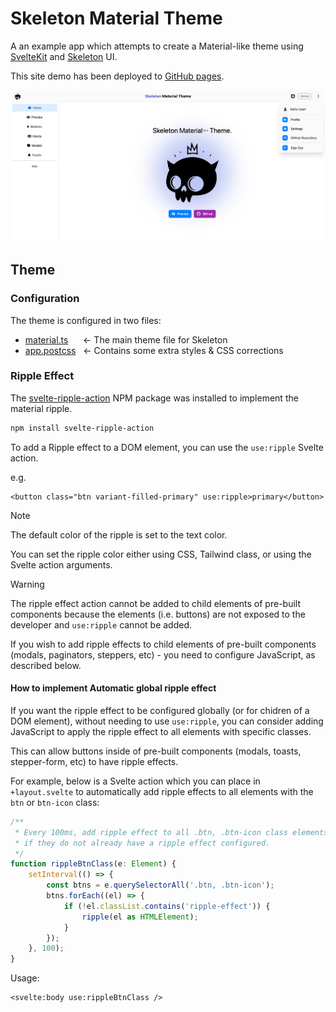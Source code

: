 # Skeleton Material Theme

A an example app which attempts to create a Material-like theme using [SvelteKit](https://kit.svelte.dev/)
and [Skeleton](https://www.skeleton.dev/) UI.

This site demo has been deployed to [GitHub pages](https://plasmatech8.github.io/skeleton-material-theme/).

<img src="./docs/home.png" style="border-radius: 1rem">

## Theme

### Configuration

The theme is configured in two files:

* [material.ts](https://github.com/plasmatech8/skeleton-material-theme/blob/main/src/material.ts) &nbsp;&nbsp;&nbsp;&nbsp; <- The main theme file for Skeleton
* [app.postcss](https://github.com/plasmatech8/skeleton-material-theme/blob/main/src/app.postcss) &nbsp; <i class="fa-solid fa-left-long"></i> <- Contains some extra styles & CSS corrections

### Ripple Effect

The [svelte-ripple-action](https://github.com/Posandu/svelte-ripple-action)
NPM package was installed to implement the material ripple.

```bash
npm install svelte-ripple-action
```

To add a Ripple effect to a DOM element, you can use the `use:ripple` Svelte action.

e.g.
```svelte
<button class="btn variant-filled-primary" use:ripple>primary</button>
```

> [!NOTE]
>
> The default color of the ripple is set to the text color.
>
> You can set the ripple color either using CSS, Tailwind class, or using the Svelte action arguments.


> [!WARNING]
>
> The ripple effect action cannot be added to child elements of pre-built components because the elements (i.e. buttons) are not exposed to the developer and `use:ripple` cannot be added.
>
> If you wish to add ripple effects to child elements of pre-built components (modals, paginators, steppers, etc) - you need to configure JavaScript, as described below.

#### How to implement Automatic global ripple effect

If you want the ripple effect to be configured globally (or for chidren of a DOM element), without needing to use `use:ripple`, you can consider adding JavaScript to apply the ripple effect to all elements with specific classes.

This can allow buttons inside of pre-built components (modals, toasts, stepper-form, etc) to have ripple effects.

For example, below is a Svelte action which you can place in `+layout.svelte` to automatically add ripple effects to all elements with the `btn` or `btn-icon` class:

```ts
/**
 * Every 100ms, add ripple effect to all .btn, .btn-icon class elements
 * if they do not already have a ripple effect configured.
 */
function rippleBtnClass(e: Element) {
    setInterval(() => {
        const btns = e.querySelectorAll('.btn, .btn-icon');
        btns.forEach((el) => {
            if (!el.classList.contains('ripple-effect')) {
                ripple(el as HTMLElement);
            }
        });
    }, 100);
}
```

Usage:

```svelte
<svelte:body use:rippleBtnClass />
```
